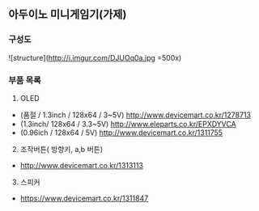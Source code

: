 ## 아두이노 미니게임기(가제)

### 구성도
![structure](http://i.imgur.com/DJUOq0a.jpg =500x)


### 부품 목록

1. OLED
  * (품절 / 1.3inch / 128x64 / 3~5V) http://www.devicemart.co.kr/1278713
  * (1.3inch/ 128x64 / 3.3~5V) http://www.eleparts.co.kr/EPXDYVCA
  * (0.96ich / 128x64 / 5V) http://www.devicemart.co.kr/1311755
2. 조작버튼( 방향키, a,b 버튼) 
  * http://www.devicemart.co.kr/1313113
3. 스피커
  * https://www.devicemart.co.kr/1311847
